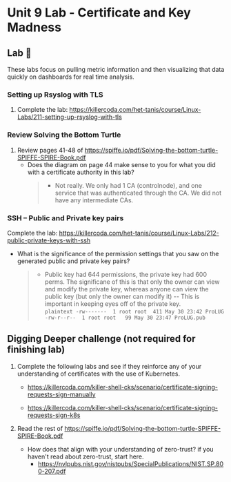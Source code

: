 # Unit 9 Lab - Certificate and Key Madness


## Lab 🧪

These labs focus on pulling metric information and then visualizing that data quickly on dashboards for real time analysis.

<!-- #### Downloads -->

<!-- The lab has been provided below. The document(s) can be transposed to -->
<!-- the desired format so long as the content is preserved. For example, the `.txt` -->
<!-- could be transposed to a `.md` file. -->

<!-- - <a href="./assets/downloads/u9/u9_lab.txt" target="_blank" download>📥 u9_lab(`.txt`)</a> -->
<!-- - <a href="./assets/downloads/u9/u9_lab.pdf" target="_blank" download>📥 u9_lab(`.pdf`)</a> -->

### Setting up Rsyslog with TLS

1. Complete the lab: <https://killercoda.com/het-tanis/course/Linux-Labs/211-setting-up-rsyslog-with-tls>

### Review Solving the Bottom Turtle

1. Review pages 41-48 of <https://spiffe.io/pdf/Solving-the-bottom-turtle-SPIFFE-SPIRE-Book.pdf>
    - Does the diagram on page 44 make sense to you for what you did with a certificate authority in this lab?
        > - Not really. We only had 1 CA (controlnode), and one service that was
        >   authenticated through the CA. We did not have any intermediate CAs.  

### SSH – Public and Private key pairs

Complete the lab: <https://killercoda.com/het-tanis/course/Linux-Labs/212-public-private-keys-with-ssh>

- What is the significance of the permission settings that you saw on the generated
 public and private key pairs?

    > - Public key had 644 permissions, the private key had 600 perms. 
    >   The significane of this is that only the owner can view and modify the
    >   private key, whereas anyone can view the public key (but only the owner
    >   can modify it) -- This is important in keeping eyes off of the private key.  
        ```plaintext
        -rw-------  1 root root  411 May 30 23:42 ProLUG
        -rw-r--r--  1 root root   99 May 30 23:47 ProLUG.pub
        ```

## Digging Deeper challenge (not required for finishing lab)

1. Complete the following labs and see if they reinforce any of your understanding of certificates with
   the use of Kubernetes.

    - <https://killercoda.com/killer-shell-cks/scenario/certificate-signing-requests-sign-manually>

    - <https://killercoda.com/killer-shell-cks/scenario/certificate-signing-requests-sign-k8s>

2. Read the rest of <https://spiffe.io/pdf/Solving-the-bottom-turtle-SPIFFE-SPIRE-Book.pdf>

    - How does that align with your understanding of zero-trust? if you haven't read about zero-trust, start here.  
        - <https://nvlpubs.nist.gov/nistpubs/SpecialPublications/NIST.SP.800-207.pdf>


